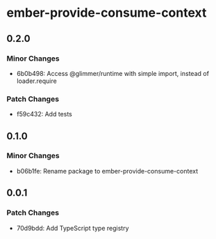 # ember-provide-consume-context

## 0.2.0

### Minor Changes

- 6b0b498: Access @glimmer/runtime with simple import, instead of loader.require

### Patch Changes

- f59c432: Add tests

## 0.1.0

### Minor Changes

- b06b1fe: Rename package to ember-provide-consume-context

## 0.0.1

### Patch Changes

- 70d9bdd: Add TypeScript type registry
